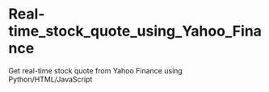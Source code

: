 # Real-time_stock_quote_using_Yahoo_Finance
Get real-time stock quote from Yahoo Finance using Python/HTML/JavaScript
